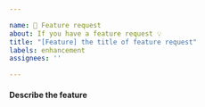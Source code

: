 ```yaml
---

name: 🚀 Feature request
about: If you have a feature request 💡
title: "[Feature] the title of feature request"
labels: enhancement
assignees: ''

---
```


#### Describe the feature
